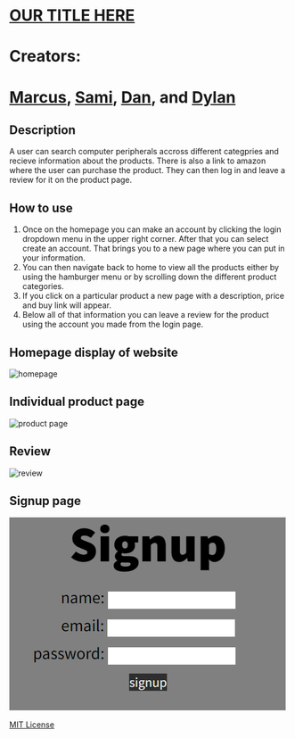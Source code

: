 <h1><a href="">OUR TITLE HERE</a></h1>

# Creators:
<h1><a href="https://github.com/Mwalbyy">Marcus</a>, <a href="https://github.com/SamiF812">Sami</a>, <a href="https://github.com/danchanyyoungkim">Dan</a>, and <a href="https://github.com/dyl-17">Dylan</a></h1>

## Description

A user can search computer peripherals accross different categpries and recieve information about the products. There is also a link to amazon where the user can purchase the product. They can then log in and leave a review for it on the product page.

## How to use
1. Once on the homepage you can make an account by clicking the login dropdown menu in the upper right corner. After that you can select create an account. That brings you to a new page where you can put in your information.
2. You can then navigate back to home to view all the products either by using the hamburger menu or by scrolling down the different product categories.
3. If you click on a particular product a new page with a description, price and buy link will appear.
4. Below all of that information you can leave a review for the product using the account you made from the login page.

## Homepage display of website
![homepage]()

## Individual product page
![product page]()

## Review
![review]()

## Signup page
![sign up](./public/assets/readmeImages/signup-page.png)


<a href="https://opensource.org/licenses/MIT">MIT License</a>
